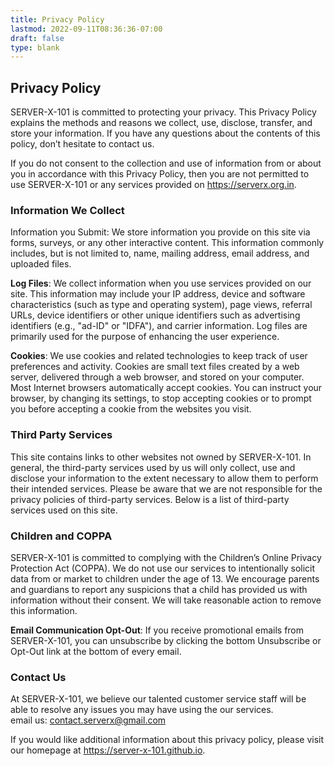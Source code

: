 ```yaml
---
title: Privacy Policy
lastmod: 2022-09-11T08:36:36-07:00
draft: false
type: blank
---
```


## Privacy Policy

SERVER-X-101 is committed to protecting your privacy. This Privacy Policy explains the methods and reasons we collect, use, disclose, transfer, and store your information. If you have any questions about the contents of this policy, don’t hesitate to contact us.

If you do not consent to the collection and use of information from or about you in accordance with this Privacy Policy, then you are not permitted to use SERVER-X-101 or any services provided on https://serverx.org.in.

### Information We Collect
Information you Submit: We store information you provide on this site via forms, surveys, or any other interactive content. This information commonly includes, but is not limited to, name, mailing address, email address, and uploaded files.

**Log Files**: We collect information when you use services provided on our site. This information may include your IP address, device and software characteristics (such as type and operating system), page views, referral URLs, device identifiers or other unique identifiers such as advertising identifiers (e.g., "ad-ID" or "IDFA"), and carrier information. Log files are primarily used for the purpose of enhancing the user experience.

**Cookies**: We use cookies and related technologies to keep track of user preferences and activity. Cookies are small text files created by a web server, delivered through a web browser, and stored on your computer. Most Internet browsers automatically accept cookies. You can instruct your browser, by changing its settings, to stop accepting cookies or to prompt you before accepting a cookie from the websites you visit.

### Third Party Services
This site contains links to other websites not owned by SERVER-X-101. In general, the third-party services used by us will only collect, use and disclose your information to the extent necessary to allow them to perform their intended services. Please be aware that we are not responsible for the privacy policies of third-party services. Below is a list of third-party services used on this site.

### Children and COPPA
SERVER-X-101 is committed to complying with the Children’s Online Privacy Protection Act (COPPA). We do not use our services to intentionally solicit data from or market to children under the age of 13. We encourage parents and guardians to report any suspicions that a child has provided us with information without their consent. We will take reasonable action to remove this information.

**Email Communication Opt-Out**: If you receive promotional emails from SERVER-X-101, you can unsubscribe by clicking the bottom Unsubscribe or Opt-Out link at the bottom of every email.

### Contact Us
At SERVER-X-101, we believe our talented customer service staff will be able to resolve any issues you may have using the our services.</br>email us: [contact.serverx@gmail.com](mailto:contact.serverx@gmail.com)

If you would like additional information about this privacy policy, please visit our homepage at https://server-x-101.github.io.

